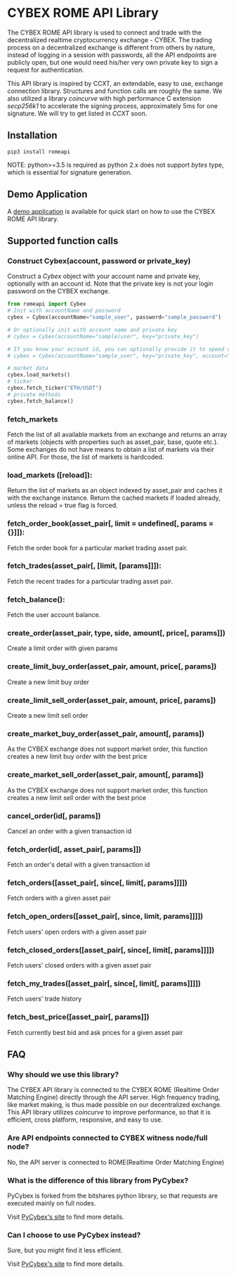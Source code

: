 # CYBEX ROME API Library

 The CYBEX ROME API library is used to connect and trade with the decentralized realtime cryptocurrency exchange - CYBEX. The trading process on a decentralized exchange is different from others by nature, instead of logging in a session with passwords, all the API endpoints are publicly open, but one would need his/her very own private key to sign a request for authentication.

 This API library is inspired by CCXT, an extendable, easy to use, exchange connection library. Structures and function calls are roughly the same. We also utilized a library *coincurve* with high performance C extension *secp256k1* to accelerate the signing process, approximately 5ms for one signature. We will try to get listed in *CCXT* soon.

## Installation

 `pip3 install romeapi`

 NOTE: python>=3.5 is required as python 2.x does not support *bytes* type, which is essential for signature generation.

## Demo Application

A [demo application](https://github.com/CybexDex/cybex-python-demo) is available for quick start on how to use the CYBEX ROME API library.

## Supported function calls

### Construct Cybex(account, password or private_key)
Construct a *Cybex* object with your account name and private key, optionally with an account id. 
Note that the private key is not your login password on the CYBEX exchange.


  ```Python
 from romeapi import Cybex
 # Init with accountName and password
 cybex = Cybex(accountName="sample_user", password="sample_password")
 
 # Or optionally init with account name and private key
 # cybex = Cybex(accountName="sample)user", key="private_key")
 
 # If you know your account id, you can optionally provide it to speed up the initialization,
 # cybex = Cybex(accountName="sample_user", key="private_key", account="1.2.00000")
 
 # market data
 cybex.load_markets()
 # ticker
 cybex.fetch_ticker("ETH/USDT")
 # private methods
 cybex.fetch_balance()
 ```


### fetch_markets
 Fetch the list of all available markets from an exchange and returns an array of markets (objects with properties such as asset_pair, base, quote etc.). Some exchanges do not have means to obtain a list of markets via their online API. For those, the list of markets is hardcoded.

### load_markets ([reload]):
 Return the list of markets as an object indexed by asset_pair and caches it with the exchange instance. Return the cached markets if loaded already, unless the reload = true flag is forced.
    
### fetch_order_book(asset_pair[, limit = undefined[, params = {}]]): 

 Fetch the order book for a particular market trading asset pair.

### fetch_trades(asset_pair[, [limit, [params]]]): 
 Fetch the recent trades for a particular trading asset pair.

### fetch_balance(): 
 Fetch the user account balance.

### create_order(asset_pair, type, side, amount[, price[, params]])
 Create a limit order with given params 
 
### create_limit_buy_order(asset_pair, amount, price[, params])
 Create a new limit buy order
 
### create_limit_sell_order(asset_pair, amount, price[, params])
 Create a new limit sell order
 
### create_market_buy_order(asset_pair, amount[, params])
 As the CYBEX exchange does not support market order, this function creates a new limit buy order with the best price
 
### create_market_sell_order(asset_pair, amount[, params])
 As the CYBEX exchange does not support market order, this function creates a new limit sell order with the best price
 
### cancel_order(id[, params])
 Cancel an order with a given transaction id
 
### fetch_order(id[, asset_pair[, params]])
 Fetch an order's detail with a given transaction id
 
### fetch_orders([asset_pair[, since[, limit[, params]]]])
 Fetch orders with a given asset pair
 
### fetch_open_orders([asset_pair[, since, limit, params]]]])
 Fetch users' open orders with a given asset pair
 
### fetch_closed_orders([asset_pair[, since[, limit[, params]]]])
 Fetch users' closed orders with a given asset pair
 
### fetch_my_trades([asset_pair[, since[, limit[, params]]]])
 Fetch users' trade history
  
### fetch_best_price([asset_pair[, params]])
 Fetch currently best bid and ask prices for a given asset pair
 
 
 ## FAQ
 
 ### Why should we use this library?
 The CYBEX API library is connected to the CYBEX ROME (Realtime Order Matching Engine) directly through the API server. High frequency trading, like market making, is thus made possible on our decentralized exchange. 
 This API library utilizes *coincurve* to improve performance, so that it is efficient, cross platform, responsive, and easy to use.
 
 ### Are API endpoints connected to CYBEX witness node/full node?
 No, the API server is connected to ROME(Realtime Order Matching Engine)
 
 ### What is the difference of this library from PyCybex?
 PyCybex is forked from the bitshares python library, so that requests are executed mainly on full nodes. 
 
 Visit [PyCybex's site](#https://github.com/CybexDex/cybex-node-doc/tree/master/transaction/python) to find more details. 
 
 
 ### Can I choose to use PyCybex instead?
 Sure, but you might find it less efficient. 
 
 Visit [PyCybex's site](#https://github.com/CybexDex/cybex-node-doc/tree/master/transaction/python) to find more details.

